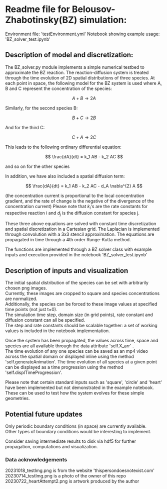 # Readme file for Belousov-Zhabotinsky(BZ) simulation:

Environment file: 'testEnvironment.yml'
Notebook showing example usage: 'BZ_solver_test.ipynb'

## Description of model and discretization:
The BZ_solver.py module implements a simple numerical testbed to approximate the BZ reaction.
The reaction-diffusion system is treated through the time evolution of 2D spatial distributions of three species.
At each point in space, the following model for the BZ system is used where A, B and C represent the concentration of the species:

$$ A + B \rightarrow 2A $$

Similarly, for the second species B:

$$ B + C \rightarrow 2B $$

And for the third C:

$$ C + A \rightarrow 2C $$


This leads to the following ordinary differential equation:  

$$ \frac{dA}{dt} = k_1 AB - k_2 AC $$  

and so on for the other species

In addition, we have also included a spatial diffusion term:

$$ \frac{dA}{dt} = k_1 AB - k_2 AC - d_A \nabla^{2} A $$ 

(the concentration current is proportional to the local concentration gradient, and the rate of change is the negative of the divergence of the concentration current)
Please note that $k_i$'s are the rate constants for respective reaction i and $d_j$ is the diffusion constant for species j.

These three above equations are solved with constant time discretization and spatial discretization in a Cartesian grid. 
The Laplacian is implemented through convolution with a 3x3 stencil approximation. The equations are propagated in time through a 4th order Runge-Kutta method.

The functions are implemented through a BZ solver class with example inputs and execution provided in the notebook 'BZ_solver_test.ipynb'

## Description of inputs and visualization 

The initial spatial distribution of the species can be set with arbitrarily chosen png images.  
Currently, these images are cropped to square and species concentrations are normalized.  
Additionally, the species can be forced to these image values at specified time points (not just t=0).  
The simulation time step, domain size (in grid points), rate constant and diffusion constant can all be specified.  
The step and rate constants should be scalable together: a set of working values is included in the notebook implementation.  

Once the system has been propagated, the values across time, space and species are all available through the data attribute 'self.X_arr' .   
The time evolution of any one species can be saved as an mp4 video across the spatial domain or displayed inline using the method 'self.generateAnimation'.
The time evolution of all species at a given point can be displayed as a time progression using the method 'self.displTimeProgression'.

Please note that certain standard inputs such as 'square', 'circle' and 'heart' have been implemented but not demonstrated in the example notebook.  
These can be used to test how the system evolves for these simple geometries.  

## Potential future updates

Only periodic boundary conditions (in space) are currently available.  
Other types of boundary conditions would be interesting to implement.  

Consider saving intermediate results to disk via hdf5 for further propagation, computations and visualization.  

### Data acknowledgements

20231018_testImg.png is from the website 'thispersondoesnotexist.com'  
20230714_testImg.png is a photo of the owner of this repo  
20230722_heartAttempt2.png is artwork produced by the author